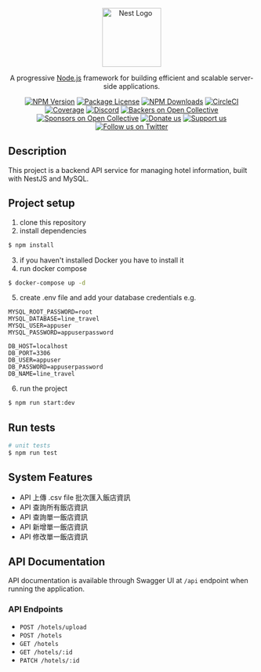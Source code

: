 <p align="center">
  <a href="http://nestjs.com/" target="blank"><img src="https://nestjs.com/img/logo-small.svg" width="120" alt="Nest Logo" /></a>
</p>

[circleci-image]: https://img.shields.io/circleci/build/github/nestjs/nest/master?token=abc123def456
[circleci-url]: https://circleci.com/gh/nestjs/nest

  <p align="center">A progressive <a href="http://nodejs.org" target="_blank">Node.js</a> framework for building efficient and scalable server-side applications.</p>
    <p align="center">
<a href="https://www.npmjs.com/~nestjscore" target="_blank"><img src="https://img.shields.io/npm/v/@nestjs/core.svg" alt="NPM Version" /></a>
<a href="https://www.npmjs.com/~nestjscore" target="_blank"><img src="https://img.shields.io/npm/l/@nestjs/core.svg" alt="Package License" /></a>
<a href="https://www.npmjs.com/~nestjscore" target="_blank"><img src="https://img.shields.io/npm/dm/@nestjs/common.svg" alt="NPM Downloads" /></a>
<a href="https://circleci.com/gh/nestjs/nest" target="_blank"><img src="https://img.shields.io/circleci/build/github/nestjs/nest/master" alt="CircleCI" /></a>
<a href="https://coveralls.io/github/nestjs/nest?branch=master" target="_blank"><img src="https://coveralls.io/repos/github/nestjs/nest/badge.svg?branch=master#9" alt="Coverage" /></a>
<a href="https://discord.gg/G7Qnnhy" target="_blank"><img src="https://img.shields.io/badge/discord-online-brightgreen.svg" alt="Discord"/></a>
<a href="https://opencollective.com/nest#backer" target="_blank"><img src="https://opencollective.com/nest/backers/badge.svg" alt="Backers on Open Collective" /></a>
<a href="https://opencollective.com/nest#sponsor" target="_blank"><img src="https://opencollective.com/nest/sponsors/badge.svg" alt="Sponsors on Open Collective" /></a>
  <a href="https://paypal.me/kamilmysliwiec" target="_blank"><img src="https://img.shields.io/badge/Donate-PayPal-ff3f59.svg" alt="Donate us"/></a>
    <a href="https://opencollective.com/nest#sponsor"  target="_blank"><img src="https://img.shields.io/badge/Support%20us-Open%20Collective-41B883.svg" alt="Support us"></a>
  <a href="https://twitter.com/nestframework" target="_blank"><img src="https://img.shields.io/twitter/follow/nestframework.svg?style=social&label=Follow" alt="Follow us on Twitter"></a>
</p>
  <!--[![Backers on Open Collective](https://opencollective.com/nest/backers/badge.svg)](https://opencollective.com/nest#backer)
  [![Sponsors on Open Collective](https://opencollective.com/nest/sponsors/badge.svg)](https://opencollective.com/nest#sponsor)-->

## Description

This project is a backend API service for managing hotel information, built with NestJS and MySQL.


## Project setup

1. clone this repository
2. install dependencies
  ```bash
  $ npm install
  ```
3. if you haven't installed Docker you have to install it
4. run docker compose
  ```bash
  $ docker-compose up -d
  ```
5. create .env file and add your database credentials
  e.g.
  ```env
  MYSQL_ROOT_PASSWORD=root
  MYSQL_DATABASE=line_travel
  MYSQL_USER=appuser
  MYSQL_PASSWORD=appuserpassword

  DB_HOST=localhost
  DB_PORT=3306
  DB_USER=appuser
  DB_PASSWORD=appuserpassword
  DB_NAME=line_travel
  ```
6. run the project
  ```bash
  $ npm run start:dev
  ```

## Run tests

```bash
# unit tests
$ npm run test
```

## System Features

- API 上傳 .csv file 批次匯入飯店資訊
- API 查詢所有飯店資訊
- API 查詢單一飯店資訊
- API 新增單一飯店資訊
- API 修改單一飯店資訊

## API Documentation
API documentation is available through Swagger UI at `/api` endpoint when running the application.

### API Endpoints
- `POST /hotels/upload`
- `POST /hotels`
- `GET /hotels`
- `GET /hotels/:id`
- `PATCH /hotels/:id`